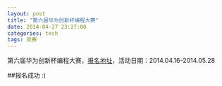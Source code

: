 ```yaml
---
layout: post
title: "第六届华为创新杯编程大赛"
date: 2014-04-27 23:27:00
categories: tech
tags: 竞赛
---
```


第六届华为创新杯编程大赛，[报名地址][1]，活动日期：2014.04.16-2014.05.28

##报名成功
:)

[1]:http://www.huaweistar.com/